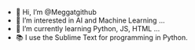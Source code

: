 - 👋 Hi, I’m @Meggatgithub
- 👀 I’m interested in AI and Machine Learning ...
- 🌱 I’m currently learning Python, JS, HTML ...
- 📚 I use the Sublime Text for programming in Python.


<!---
Meggatgithub/Meggatgithub is a ✨ special ✨ repository because its `README.md` (this file) appears on your GitHub profile.
You can click the Preview link to take a look at your changes.
--->
